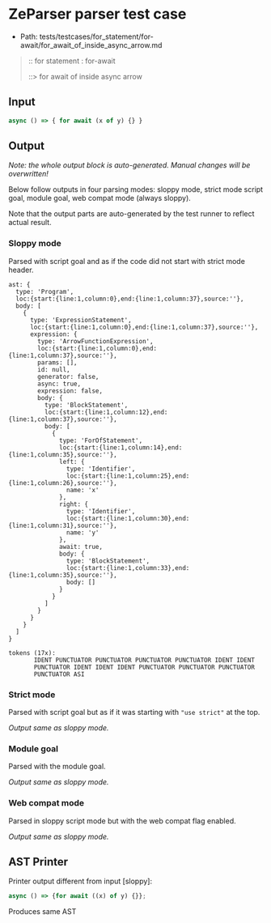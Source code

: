 # ZeParser parser test case

- Path: tests/testcases/for_statement/for-await/for_await_of_inside_async_arrow.md

> :: for statement : for-await
>
> ::> for await of inside async arrow

## Input

`````js
async () => { for await (x of y) {} }
`````

## Output

_Note: the whole output block is auto-generated. Manual changes will be overwritten!_

Below follow outputs in four parsing modes: sloppy mode, strict mode script goal, module goal, web compat mode (always sloppy).

Note that the output parts are auto-generated by the test runner to reflect actual result.

### Sloppy mode

Parsed with script goal and as if the code did not start with strict mode header.

`````
ast: {
  type: 'Program',
  loc:{start:{line:1,column:0},end:{line:1,column:37},source:''},
  body: [
    {
      type: 'ExpressionStatement',
      loc:{start:{line:1,column:0},end:{line:1,column:37},source:''},
      expression: {
        type: 'ArrowFunctionExpression',
        loc:{start:{line:1,column:0},end:{line:1,column:37},source:''},
        params: [],
        id: null,
        generator: false,
        async: true,
        expression: false,
        body: {
          type: 'BlockStatement',
          loc:{start:{line:1,column:12},end:{line:1,column:37},source:''},
          body: [
            {
              type: 'ForOfStatement',
              loc:{start:{line:1,column:14},end:{line:1,column:35},source:''},
              left: {
                type: 'Identifier',
                loc:{start:{line:1,column:25},end:{line:1,column:26},source:''},
                name: 'x'
              },
              right: {
                type: 'Identifier',
                loc:{start:{line:1,column:30},end:{line:1,column:31},source:''},
                name: 'y'
              },
              await: true,
              body: {
                type: 'BlockStatement',
                loc:{start:{line:1,column:33},end:{line:1,column:35},source:''},
                body: []
              }
            }
          ]
        }
      }
    }
  ]
}

tokens (17x):
       IDENT PUNCTUATOR PUNCTUATOR PUNCTUATOR PUNCTUATOR IDENT IDENT
       PUNCTUATOR IDENT IDENT IDENT PUNCTUATOR PUNCTUATOR PUNCTUATOR
       PUNCTUATOR ASI
`````

### Strict mode

Parsed with script goal but as if it was starting with `"use strict"` at the top.

_Output same as sloppy mode._

### Module goal

Parsed with the module goal.

_Output same as sloppy mode._

### Web compat mode

Parsed in sloppy script mode but with the web compat flag enabled.

_Output same as sloppy mode._

## AST Printer

Printer output different from input [sloppy]:

````js
async () => {for await ((x) of y) {}};
````

Produces same AST
